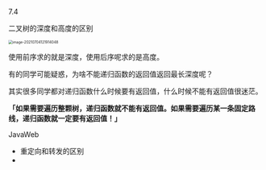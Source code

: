 7.4

二叉树的深度和高度的区别

<img src="C:\Users\17863\AppData\Roaming\Typora\typora-user-images\image-20210704121914048.png" alt="image-20210704121914048" style="zoom:50%;" />

使用前序求的就是深度，使用后序呢求的是高度。



有的同学可能疑惑，为啥不能递归函数的返回值返回最长深度呢？

其实很多同学都对递归函数什么时候要有返回值，什么时候不能有返回值很迷茫。

**「如果需要遍历整颗树，递归函数就不能有返回值。如果需要遍历某一条固定路线，递归函数就一定要有返回值！」**



JavaWeb 

* 重定向和转发的区别
* 



